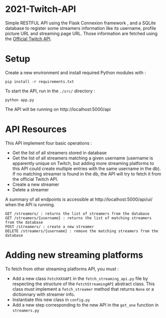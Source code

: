 # 2021-Twitch-API

Simple RESTFUL API using the Flask Connexion framework , and a SQLite database to register some streamers information like its username, profile picture URL and
streaming page URL. Those information are fetched using the [Official Twitch API](https://dev.twitch.tv/docs/api/).

# Setup

Create a new environment and install required Python modules with :

```pip install -r requirements.txt```

To start the API, run in the `./src/` directory :

```python app.py```

The API will be running on http://localhost:5000/api

# API Resources

This API implement four basic operations :
* Get the list of all streamers stored in database
* Get the list of all streamers matching a given username (username is apparently unique on Twitch, but adding more streaming platforms to this API could create multiple entries with the same username in the db). If no matching streamer is found in the db, the API will try to fetch it from the official Twitch API.
* Create a new streamer
* Delete a streamer

A summary of all endpoints is accessible at http://localhost:5000/api/ui/ when the API is running.

```
GET /streamers/ : returns the list of streamers from the database
GET /streamers/{username} : returns the list of matching streamers from the database
POST /streamers/ : create a new streamer
DELETE /streamers/{username} : remove the matching streamers from the database
```

# Adding new streaming platforms

To fetch from other streaming platforms API, you must :
* Add a new class `FetchXXXAPI` in the `fetch_streaming_api.py` file by respecting the structure of the `FetchStreamingAPI` abstract class. This class must implement a `fetch_streamer` method that returns `None` or a dictionnary with streamer info.
* Instantiate this new class in `config.py`
* Add a new step corresponding to the new API in the `get_one` function in `streamers.py`
